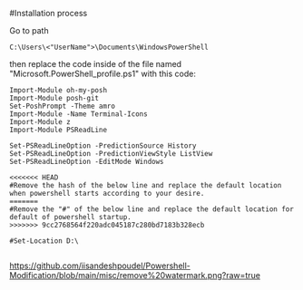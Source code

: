#Installation process

Go to path

```Copy Path
C:\Users\<"UserName">\Documents\WindowsPowerShell
```


then replace the code inside of the
file named "Microsoft.PowerShell_profile.ps1" 
with this code: 

```
Import-Module oh-my-posh
Import-Module posh-git
Set-PoshPrompt -Theme amro
Import-Module -Name Terminal-Icons
Import-Module z
Import-Module PSReadLine

Set-PSReadLineOption -PredictionSource History
Set-PSReadLineOption -PredictionViewStyle ListView
Set-PSReadLineOption -EditMode Windows

<<<<<<< HEAD
#Remove the hash of the below line and replace the default location when powershell starts according to your desire.
=======
#Remove the "#" of the below line and replace the default location for default of powershell startup.
>>>>>>> 9cc2768564f220adc045187c280bd7183b328ecb

#Set-Location D:\


```


https://github.com/iisandeshpoudel/Powershell-Modification/blob/main/misc/remove%20watermark.png?raw=true
